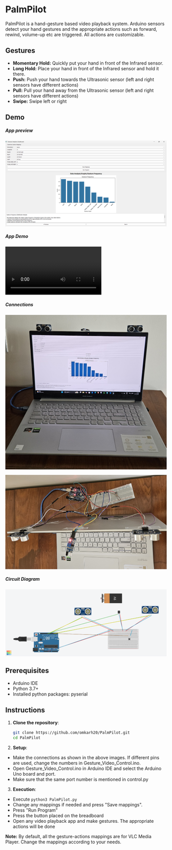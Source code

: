 # PalmPilot

PalmPilot is a hand-gesture based video playback system. Arduino sensors detect your hand gestures and the appropriate actions such as forward, rewind, volume-up etc are triggered. All actions are customizable.

## Gestures

- **Momentary Hold:** Quickly put your hand in front of the Infrared sensor.
- **Long Hold:** Place your hand in front of the Infrared sensor and hold it there.
- **Push:** Push your hand towards the Ultrasonic sensor (left and right sensors have different actions)
- **Pull:** Pull your hand away from the Ultrasonic sensor (left and right sensors have different actions)
- **Swipe:** Swipe left or right

## Demo

##### App preview
![App Preview](media/app_screenshot.png)

##### App Demo
![App demo](media/demo.mp4)

##### Connections
![Setup](media/setup.jpg)

![Connections](media/connections.jpg)

##### Circuit Diagram
![Circuit Diagram](media/circuit_diagram.png)

## Prerequisites

- Arduino IDE
- Python 3.7+
- Installed python packages: pyserial

## Instructions

1. **Clone the repository**:

   ```bash
   git clone https://github.com/omkarh20/PalmPilot.git
   cd PalmPilot
   ```

2. **Setup**:

- Make the connections as shown in the above images. If different pins are used, change the numbers in Gesture_Video_Control.ino.
- Open Gesture_Video_Control.ino in Arduino IDE and select the Arduino Uno board and port.
- Make sure that the same port number is mentioned in control.py

3. **Execution**:

- Execute `python3 PalmPilot.py`
- Change any mappings if needed and press "Save mappings".
- Press "Run Program"
- Press the button placed on the breadboard
- Open any video playback app and make gestures. The appropriate actions will be done

**Note:** By default, all the gesture-actions mappings are for VLC Media Player. Change the mappings according to your needs.